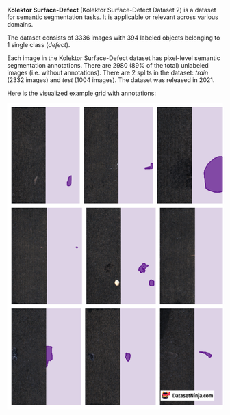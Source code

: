 **Kolektor Surface-Defect** (Kolektor Surface-Defect Dataset 2) is a dataset for semantic segmentation tasks. It is applicable or relevant across various domains.

The dataset consists of 3336 images with 394 labeled objects belonging to 1 single class (*defect*).

Each image in the Kolektor Surface-Defect dataset has pixel-level semantic segmentation annotations. There are 2980 (89% of the total) unlabeled images (i.e. without annotations). There are 2 splits in the dataset: *train* (2332 images) and *test* (1004 images). The dataset was released in 2021.

Here is the visualized example grid with annotations:

<img src="https://github.com/dataset-ninja/kolektor-surface-defect-dataset-2/raw/main/visualizations/side_annotations_grid.png">

